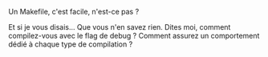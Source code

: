 Un Makefile, c'est facile, n'est-ce pas ?

Et si je vous disais... Que vous n'en savez rien.
Dites moi, comment compilez-vous avec le flag de debug ?
Comment assurez un comportement dédié à chaque type de compilation ?
